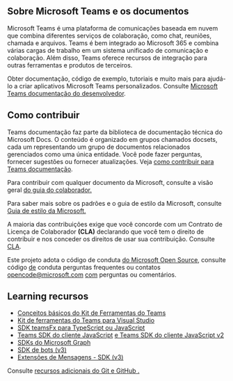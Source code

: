 ## <a name="about-microsoft-teams-and-the-docs"></a>Sobre Microsoft Teams e os documentos

Microsoft Teams é uma plataforma de comunicações baseada em nuvem que combina diferentes serviços de colaboração, como chat, reuniões, chamada e arquivos. Teams é bem integrado ao Microsoft 365 e combina várias cargas de trabalho em um sistema unificado de comunicação e colaboração. Além disso, Teams oferece recursos de integração para outras ferramentas e produtos de terceiros.

Obter documentação, código de exemplo, tutoriais e muito mais para ajudá-lo a criar aplicativos Microsoft Teams personalizados. Consulte [Microsoft Teams documentação do desenvolvedor](https://docs.microsoft.com/en-us/microsoftteams/platform/mstdd-landing/).

## <a name="how-to-contribute"></a>Como contribuir

Teams documentação faz parte da biblioteca de documentação técnica do Microsoft Docs. O conteúdo é organizado em grupos chamados docsets, cada um representando um grupo de documentos relacionados gerenciados como uma única entidade. Você pode fazer perguntas, fornecer sugestões ou fornecer atualizações. Veja [como contribuir para Teams documentação](https://docs.microsoft.com/en-us/microsoftteams/platform/resources/teams-contributor-reference/).

Para contribuir com qualquer documento da Microsoft, consulte a visão geral [do guia do colaborador.](https://docs.microsoft.com/en-us/contribute/)

Para saber mais sobre os padrões e o guia de estilo da Microsoft, consulte [Guia de estilo da Microsoft.](https://docs.microsoft.com/en-us/style-guide/welcome/)

A maioria das contribuições exige que você concorde com um Contrato de Licença de Colaborador **(CLA)** declarando que você tem o direito de contribuir e nos conceder os direitos de usar sua contribuição. Consulte [CLA](https://cla.microsoft.com/).

Este projeto adota o código de conduta [do Microsoft Open Source](https://opensource.microsoft.com/codeofconduct/), consulte código [de](https://opensource.microsoft.com/codeofconduct/faq/) conduta perguntas frequentes ou contatos opencode@microsoft.com [com](mailto:opencode@microsoft.com) perguntas ou comentários.

## <a name="learning-resources"></a>Learning recursos

* [Conceitos básicos do Kit de Ferramentas do Teams](https://docs.microsoft.com/en-us/microsoftteams/platform/toolkit/teams-toolkit-fundamentals/)
* [Kit de ferramentas do Teams para Visual Studio](https://docs.microsoft.com/en-us/microsoftteams/platform/toolkit/visual-studio-overview/)
* [SDK teamsFx para TypeScript ou JavaScript](https://docs.microsoft.com/en-us/microsoftteams/platform/toolkit/teamsfx-sdk/)
* [Teams SDK do cliente JavaScript](https://docs.microsoft.com/en-us/microsoftteams/platform/tabs/how-to/using-teams-client-sdk/) [e Teams SDK do cliente JavaScript v2](https://docs.microsoft.com/en-us/microsoftteams/platform/m365-apps/using-teams-client-sdk-preview?tabs=manifest-teams-toolkit%2Cjavascript/)
* [SDKs do Microsoft Graph](https://docs.microsoft.com/en-us/graph/sdks/sdks-overview/)
* [SDK de bots (v3)](https://docs.microsoft.com/en-us/microsoftteams/platform/resources/bot-v3/bots-overview/)
* [Extensões de Mensagens - SDK (v3)](https://docs.microsoft.com/en-us/microsoftteams/platform/resources/messaging-extension-v3/messaging-extensions-overview/)

Consulte [recursos adicionais do Git e GitHub .](https://docs.microsoft.com/en-us/contribute/additional-resources)

